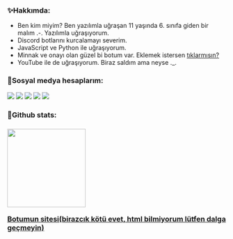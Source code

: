 
<h3>✨Hakkımda:</h3>
<ul>
  <li>Ben kim miyim? Ben yazılımla uğraşan 11 yaşında 6. sınıfa giden bir malım .-. Yazılımla uğraşıyorum.</li>
  <li>Discord botlarını kurcalamayı severim.</li>
  <li>JavaScript ve Python ile uğraşıyorum.</li>
  <li>Minnak ve onayı olan güzel bi botum var. Eklemek istersen <a href="https://discord.com/oauth2/authorize?client_id=749217567402491975&scope=bot&permissions=8589934591&scope=applications.commands">tıklarmısın?</a>
  <li>YouTube ile de uğraşıyorum. Biraz saldım ama neyse ._.</li>
 </ul>
 <h3>💨Sosyal medya hesaplarım:</h3>
  <a href="https://discord.com/users/844955462586859560" target"blank_"><img src="https://img.shields.io/badge/discord%20-7289DA.svg?&style=for-the-badge&logo=discord&logoColor=white"></a>
  <a href="https://www.instagram.com/umutefe3452/" target"blank_"><img src="https://img.shields.io/badge/INSTAGRAM%20-DC3175.svg?&style=for-the-badge&logo=instagram&logoColor=white"></a>
  <a href="https://github.com/umuticeiletisim"><img src="https://img.shields.io/badge/GitHub%20-191717.svg?&style=for-the-badge&logo=github&logoColor=white"></a>
  <a href="https://www.youtube.com/umutice"><img src="https://img.shields.io/badge/youtube%20-ff0000.svg?&style=for-the-badge&logo=youtube&logoColor=white"></a>
  <a href="https://www.youtube.com/channel/UC4cac686SoOqrieGY4-9wjg"><img src="https://img.shields.io/badge/youtube%20-ff0000.svg?&style=for-the-badge&logo=youtube&logoColor=white"></a>
  <h3>🍠Github stats:<h3>
 <p align="left">
<a href="https://github/umuticeiletisim">
<img height="180em" src="https://github-readme-stats-eight-theta.vercel.app/api?username=umuticeiletisim&show_icons=true&theme=react&include_all_commits=true&count_private=true"/>  </a>
  </p>
  </a>
  <a href="https://www.umefek.tk/">Botumun sitesi(birazcık kötü evet, html bilmiyorum lütfen dalga geçmeyin)</a>
<h1 align="center" style="color:#fff">
  
</h1>
